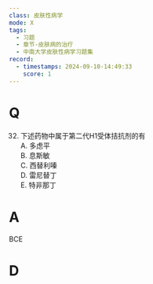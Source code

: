```yaml
---
class: 皮肤性病学
mode: X
tags:
  - 习题
  - 章节-皮肤病的治疗
  - 中南大学皮肤性病学习题集
record:
  - timestamps: 2024-09-10-14:49:33
    score: 1
---
```


# Q
32. 下述药物中属于第二代H1受体拮抗剂的有  
A. 多虑平  
B. 息斯敏  
C. 西替利嗪  
D. 雷尼替丁  
E. 特非那丁  
# A
BCE
# D
